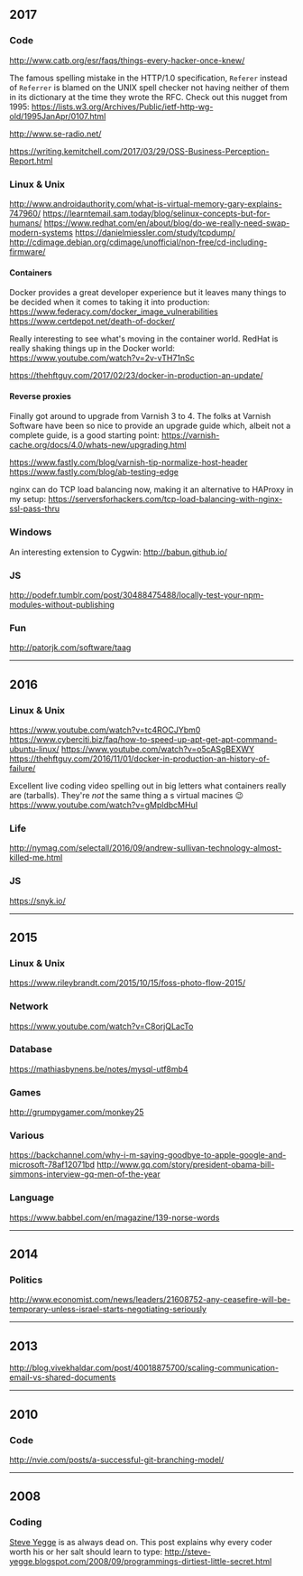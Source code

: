 ## 2017

### Code
http://www.catb.org/esr/faqs/things-every-hacker-once-knew/

The famous spelling mistake in the HTTP/1.0 specification, `Referer`
instead of `Referrer` is blamed on the UNIX spell checker not having
neither of them in its dictionary at the time they wrote the
RFC. Check out this nugget from 1995:
https://lists.w3.org/Archives/Public/ietf-http-wg-old/1995JanApr/0107.html

http://www.se-radio.net/

https://writing.kemitchell.com/2017/03/29/OSS-Business-Perception-Report.html

### Linux & Unix
http://www.androidauthority.com/what-is-virtual-memory-gary-explains-747960/
https://learntemail.sam.today/blog/selinux-concepts-but-for-humans/
https://www.redhat.com/en/about/blog/do-we-really-need-swap-modern-systems
https://danielmiessler.com/study/tcpdump/
http://cdimage.debian.org/cdimage/unofficial/non-free/cd-including-firmware/

#### Containers
Docker provides a great developer experience but it leaves many things
to be decided when it comes to taking it into production:
https://www.federacy.com/docker_image_vulnerabilities
https://www.certdepot.net/death-of-docker/

Really interesting to see what's moving in the container world. RedHat
is really shaking things up in the Docker world:
https://www.youtube.com/watch?v=2v-vTH71nSc

https://thehftguy.com/2017/02/23/docker-in-production-an-update/

#### Reverse proxies 

Finally got around to upgrade from Varnish 3 to 4. The folks at
Varnish Software have been so nice to provide an upgrade guide which,
albeit not a complete guide, is a good starting point:
https://varnish-cache.org/docs/4.0/whats-new/upgrading.html

https://www.fastly.com/blog/varnish-tip-normalize-host-header
https://www.fastly.com/blog/ab-testing-edge

nginx can do TCP load balancing now, making it an alternative to
HAProxy in my setup:
https://serversforhackers.com/tcp-load-balancing-with-nginx-ssl-pass-thru

### Windows
An interesting extension to Cygwin: 
http://babun.github.io/

### JS
http://podefr.tumblr.com/post/30488475488/locally-test-your-npm-modules-without-publishing

### Fun
http://patorjk.com/software/taag

---

## 2016

### Linux & Unix
https://www.youtube.com/watch?v=tc4ROCJYbm0
https://www.cyberciti.biz/faq/how-to-speed-up-apt-get-apt-command-ubuntu-linux/
https://www.youtube.com/watch?v=o5cASgBEXWY
https://thehftguy.com/2016/11/01/docker-in-production-an-history-of-failure/

Excellent live coding video spelling out in big letters what
containers really are (tarballs). They're *not* the same thing a s
virtual macines 😉
https://www.youtube.com/watch?v=gMpldbcMHuI

### Life
http://nymag.com/selectall/2016/09/andrew-sullivan-technology-almost-killed-me.html

### JS
https://snyk.io/

---

## 2015

### Linux & Unix
https://www.rileybrandt.com/2015/10/15/foss-photo-flow-2015/

### Network
https://www.youtube.com/watch?v=C8orjQLacTo

### Database
https://mathiasbynens.be/notes/mysql-utf8mb4

### Games
http://grumpygamer.com/monkey25

### Various
https://backchannel.com/why-i-m-saying-goodbye-to-apple-google-and-microsoft-78af12071bd
http://www.gq.com/story/president-obama-bill-simmons-interview-gq-men-of-the-year

### Language
https://www.babbel.com/en/magazine/139-norse-words

---

## 2014

### Politics
http://www.economist.com/news/leaders/21608752-any-ceasefire-will-be-temporary-unless-israel-starts-negotiating-seriously

---

## 2013

http://blog.vivekhaldar.com/post/40018875700/scaling-communication-email-vs-shared-documents

---

## 2010

### Code
http://nvie.com/posts/a-successful-git-branching-model/

---

## 2008

### Coding

[Steve Yegge](http://steve-yegge.blogspot.com) is as always dead
on. This post explains why every coder worth his or her salt should
learn to type:
http://steve-yegge.blogspot.com/2008/09/programmings-dirtiest-little-secret.html
